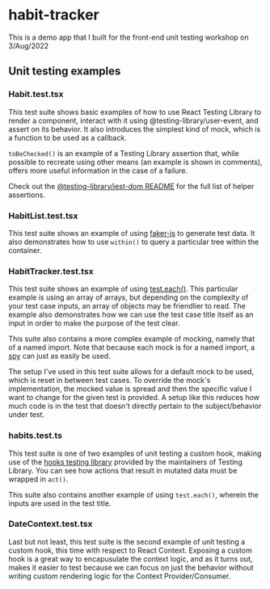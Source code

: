 # habit-tracker
This is a demo app that I built for the front-end unit testing workshop on 3/Aug/2022

## Unit testing examples

### Habit.test.tsx
This test suite shows basic examples of how to use React Testing Library to render a component, interact with it using @testing-library/user-event, and assert on its behavior. It also introduces the simplest kind of mock, which is a function to be used as a callback.

`toBeChecked()` is an example of a Testing Library assertion that, while possible to recreate using other means (an example is shown in comments), offers more useful information in the case of a failure. 

Check out the [@testing-library/jest-dom README](https://github.com/testing-library/jest-dom) for the full list of helper assertions.

### HabitList.test.tsx
This test suite shows an example of using [faker-js](https://fakerjs.dev/guide/) to generate test data. It also demonstrates how to use `within()` to query a particular tree within the container.

### HabitTracker.test.tsx
This test suite shows an example of using [test.each()](https://jestjs.io/docs/api#testeachtablename-fn-timeout). This particular example is using an array of arrays, but depending on the complexity of your test case inputs, an array of objects may be friendlier to read. The example also demonstrates how we can use the test case title itself as an input in order to make the purpose of the test clear.

This suite also contains a more complex example of mocking, namely that of a named import. Note that because each mock is for a named import, a [spy](https://jestjs.io/docs/jest-object#jestspyonobject-methodname) can just as easily be used. 

The setup I've used in this test suite allows for a default mock to be used, which is reset in between test cases. To override the mock's implementation, the mocked value is spread and then the specific value I want to change for the given test is provided. A setup like this reduces how much code is in the test that doesn't directly pertain to the subject/behavior under test.

### habits.test.ts
This test suite is one of two examples of unit testing a custom hook, making use of the [hooks testing library](https://react-hooks-testing-library.com/) provided by the maintainers of Testing Library. You can see how actions that result in mutated data must be wrapped in `act()`.

This suite also contains another example of using `test.each()`, wherein the inputs are used in the test title.

### DateContext.test.tsx
Last but not least, this test suite is the second example of unit testing a custom hook, this time with respect to React Context. Exposing a custom hook is a great way to encapusulate the context logic, and as it turns out, makes it easier to test because we can focus on just the behavior without writing custom rendering logic for the Context Provider/Consumer. 
